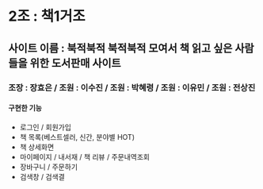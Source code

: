  2조 : 책1거조
==============

 사이트 이름 : 북적북적
 북적북적 모여서 책 읽고 싶은 사람들을 위한 도서판매 사이트
-------------------------------------------------------------


### 조장 : 장효은  /  조원 : 이수진  /  조원 : 박혜령  /  조원 : 이유민  /  조원 : 전상진

#### 구현한 기능
  * 로그인 / 회원가입
  * 책 목록(베스트셀러, 신간, 분야별 HOT)
  * 책 상세화면
  * 마이페이지 / 내서재 / 책 리뷰 / 주문내역조회
  * 장바구니 / 주문하기
  * 검색창 / 검색결
